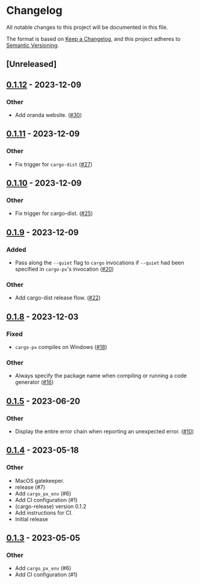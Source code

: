 # Changelog
All notable changes to this project will be documented in this file.

The format is based on [Keep a Changelog](https://keepachangelog.com/en/1.0.0/),
and this project adheres to [Semantic Versioning](https://semver.org/spec/v2.0.0.html).

## [Unreleased]

## [0.1.12](https://github.com/LukeMathWalker/cargo-px/compare/cargo-px-v0.1.11...cargo-px-v0.1.12) - 2023-12-09

### Other
- Add oranda website. ([#30](https://github.com/LukeMathWalker/cargo-px/pull/30))

## [0.1.11](https://github.com/LukeMathWalker/cargo-px/compare/cargo-px-v0.1.10...cargo-px-v0.1.11) - 2023-12-09

### Other
- Fix trigger for `cargo-dist` ([#27](https://github.com/LukeMathWalker/cargo-px/pull/27))

## [0.1.10](https://github.com/LukeMathWalker/cargo-px/compare/cargo-px-v0.1.9...cargo-px-v0.1.10) - 2023-12-09

### Other
- Fix trigger for cargo-dist. ([#25](https://github.com/LukeMathWalker/cargo-px/pull/25))

## [0.1.9](https://github.com/LukeMathWalker/cargo-px/compare/cargo-px-v0.1.8...cargo-px-v0.1.9) - 2023-12-09

### Added
- Pass along the `--quiet` flag to `cargo` invocations if `--quiet` had been specified in `cargo-px`'s invocation ([#20](https://github.com/LukeMathWalker/cargo-px/pull/20))

### Other
- Add cargo-dist release flow. ([#22](https://github.com/LukeMathWalker/cargo-px/pull/22))

## [0.1.8](https://github.com/LukeMathWalker/cargo-px/compare/cargo-px-v0.1.7...cargo-px-v0.1.8) - 2023-12-03

### Fixed
- `cargo-px` compiles on Windows ([#18](https://github.com/LukeMathWalker/cargo-px/pull/18))

### Other
- Always specify the package name when compiling or running a code generator ([#16](https://github.com/LukeMathWalker/cargo-px/pull/16))

## [0.1.5](https://github.com/LukeMathWalker/cargo-px/compare/cargo-px-v0.1.4...cargo-px-v0.1.5) - 2023-06-20

### Other
- Display the entire error chain when reporting an unexpected error. ([#10](https://github.com/LukeMathWalker/cargo-px/pull/10))

## [0.1.4](https://github.com/LukeMathWalker/cargo-px/compare/cargo-px-v0.1.3...cargo-px-v0.1.4) - 2023-05-18

### Other
- MacOS gatekeeper.
- release (#7)
- Add `cargo_px_env` (#6)
- Add CI configuration (#1)
- (cargo-release) version 0.1.2
- Add instructions for CI.
- Initial release

## [0.1.3](https://github.com/LukeMathWalker/cargo-px/compare/cargo-px-v0.1.2...cargo-px-v0.1.3) - 2023-05-05

### Other
- Add `cargo_px_env` (#6)
- Add CI configuration (#1)
